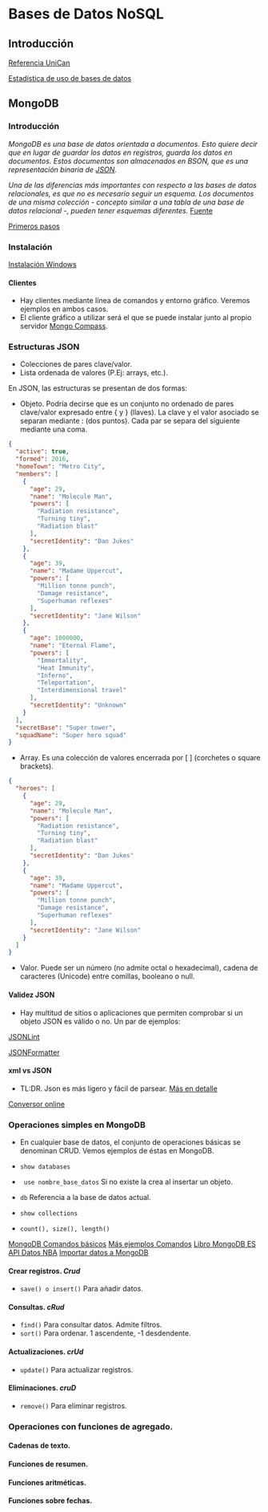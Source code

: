 # Bases de Datos NoSQL

## Introducción

[Referencia UniCan](https://ocw.unican.es/pluginfile.php/2396/course/section/2473/Tema%201.%20NoSQL%20introduccio%CC%81n.pdf)

[Estadística de uso de bases de datos](https://db-engines.com/en/ranking)

## MongoDB

### Introducción

*MongoDB es una base de datos orientada a documentos. Esto quiere decir que en lugar de guardar los datos en registros, guarda los datos en documentos. Estos documentos son almacenados en BSON, que es una representación binaria de [JSON](https://developer.mozilla.org/es/docs/Learn/JavaScript/Objects/JSON).*

*Una de las diferencias más importantes con respecto a las bases de datos relacionales, es que no es necesario seguir un esquema. Los documentos de una misma colección - concepto similar a una tabla de una base de datos relacional -, pueden tener esquemas diferentes.* [Fuente](https://www.genbeta.com/desarrollo/mongodb-que-es-como-funciona-y-cuando-podemos-usarlo-o-no)



[Primeros pasos](https://guiadev.com/tutorial-mongodb/#Primeros_pasos_en_MongoDB)

### Instalación

[Instalación Windows](https://fastdl.mongodb.org/win32/mongodb-win32-x86_64-2008plus-ssl-4.0.5-signed.msi)

#### Clientes

* Hay clientes mediante línea de comandos y entorno gráfico. Veremos ejemplos en ambos casos. 
* El cliente gráfico a utilizar será el que se puede instalar junto al propio servidor [Mongo Compass](https://www.mongodb.com/products/compass).


### Estructuras JSON

* Colecciones de pares clave/valor.
* Lista ordenada de valores (P.Ej: arrays, etc.).

En JSON, las estructuras se presentan de dos formas:

* Objeto. Podría decirse que es un conjunto no ordenado de pares clave/valor expresado entre { y } (llaves). La clave y el valor asociado se separan mediante : (dos puntos). Cada par se separa del siguiente mediante una coma.

```json
{
  "active": true,
  "formed": 2016,
  "homeTown": "Metro City",
  "members": [
    {
      "age": 29,
      "name": "Molecule Man",
      "powers": [
        "Radiation resistance",
        "Turning tiny",
        "Radiation blast"
      ],
      "secretIdentity": "Dan Jukes"
    },
    {
      "age": 39,
      "name": "Madame Uppercut",
      "powers": [
        "Million tonne punch",
        "Damage resistance",
        "Superhuman reflexes"
      ],
      "secretIdentity": "Jane Wilson"
    },
    {
      "age": 1000000,
      "name": "Eternal Flame",
      "powers": [
        "Immortality",
        "Heat Immunity",
        "Inferno",
        "Teleportation",
        "Interdimensional travel"
      ],
      "secretIdentity": "Unknown"
    }
  ],
  "secretBase": "Super tower",
  "squadName": "Super hero squad"
}
```

* Array. Es una colección de valores encerrada por [ ]  (corchetes o square brackets).

```json
{
  "heroes": [
    {
      "age": 29,
      "name": "Molecule Man",
      "powers": [
        "Radiation resistance",
        "Turning tiny",
        "Radiation blast"
      ],
      "secretIdentity": "Dan Jukes"
    },
    {
      "age": 39,
      "name": "Madame Uppercut",
      "powers": [
        "Million tonne punch",
        "Damage resistance",
        "Superhuman reflexes"
      ],
      "secretIdentity": "Jane Wilson"
    }
  ]
}
```

* Valor. Puede ser un número (no admite octal o hexadecimal), cadena de caracteres (Unicode) entre comillas, booleano o null.

#### Validez JSON

* Hay multitud de sitios o aplicaciones que permiten comprobar si un objeto JSON es válido o no. Un par de ejemplos:

[JSONLint](https://jsonlint.com)

[JSONFormatter](https://jsonformatter.curiousconcept.com)

#### xml vs JSON

* TL:DR. Json es más ligero y fácil de parsear. [Más en detalle](https://www.w3schools.com/js/js_json_xml.asp)

[Conversor online](http://www.utilities-online.info/xmltojson)


### Operaciones simples en MongoDB

* En cualquier base de datos, el conjunto de operaciones básicas se denominan CRUD. Vemos ejemplos de éstas en MongoDB.

* ``` show databases ```
* ``` use nombre_base_datos``` Si no existe la crea al insertar un objeto.
* ```db``` Referencia a la base de datos actual.
* ```show collections```
* ```count(), size(), length()```




[MongoDB Comandos básicos](https://jarriagadeveloper.wordpress.com/2016/01/19/mongodb-comandos-basicos/)
[Más ejemplos Comandos](http://www.diegocalvo.es/tutorial-de-mongodb-con-ejemplos/)
[Libro MongoDB ES](https://github.com/uokesita/the-little-mongodb-book/blob/master/es/mongodb.markdown) 
[API Datos NBA](https://github.com/kshvmdn/nba.js/blob/master/docs/api/DATA.md)
[Importar datos a MongoDB](https://www.todavianose.com/importar-en-mongodb/)

#### Crear registros. _Crud_

* ```save() o insert()``` Para añadir datos.

#### Consultas. _cRud_

* ```find()``` Para consultar datos. Admite filtros.
* ```sort()``` Para ordenar. 1 ascendente, -1 desdendente.

#### Actualizaciones. _crUd_

* ```update()``` Para actualizar registros.

#### Eliminaciones. _cruD_

* ```remove()``` Para eliminar registros.

### Operaciones con funciones de agregado.

#### Cadenas de texto.
#### Funciones de resumen.
#### Funciones aritméticas.
#### Funciones sobre fechas.